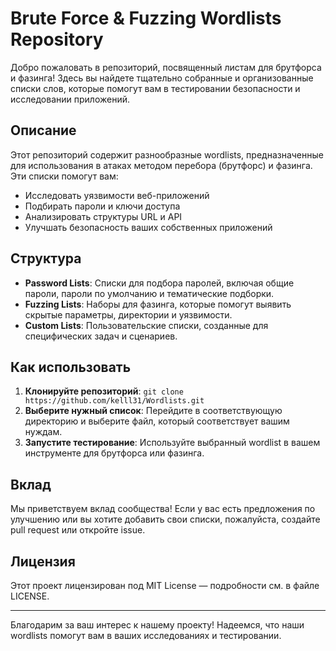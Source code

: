 #  Brute Force & Fuzzing Wordlists Repository

Добро пожаловать в репозиторий, посвященный листам для брутфорса и фазинга! Здесь вы найдете тщательно собранные и организованные списки слов, которые помогут вам в тестировании безопасности и исследовании приложений. 

## Описание

Этот репозиторий содержит разнообразные wordlists, предназначенные для использования в атаках методом перебора (брутфорс) и фазинга. Эти списки помогут вам:

-  Исследовать уязвимости веб-приложений
-  Подбирать пароли и ключи доступа
-  Анализировать структуры URL и API
-  Улучшать безопасность ваших собственных приложений

## Структура

- **Password Lists**: Списки для подбора паролей, включая общие пароли, пароли по умолчанию и тематические подборки.
- **Fuzzing Lists**: Наборы для фазинга, которые помогут выявить скрытые параметры, директории и уязвимости.
- **Custom Lists**: Пользовательские списки, созданные для специфических задач и сценариев.

##  Как использовать

1. **Клонируйте репозиторий**: `git clone https://github.com/kelll31/Wordlists.git`
2. **Выберите нужный список**: Перейдите в соответствующую директорию и выберите файл, который соответствует вашим нуждам.
3. **Запустите тестирование**: Используйте выбранный wordlist в вашем инструменте для брутфорса или фазинга.

##  Вклад

Мы приветствуем вклад сообщества! Если у вас есть предложения по улучшению или вы хотите добавить свои списки, пожалуйста, создайте pull request или откройте issue.

##  Лицензия

Этот проект лицензирован под MIT License — подробности см. в файле LICENSE.

---

Благодарим за ваш интерес к нашему проекту! Надеемся, что наши wordlists помогут вам в ваших исследованиях и тестировании.
